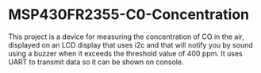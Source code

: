 # MSP430FR2355-C0-Concentration
 This project is a device for measuring the concentration of CO in the air, displayed on an LCD display that uses i2c and that will notify you by sound using a buzzer when it exceeds the threshold value of 400 ppm. It uses UART to transmit data so it can be shown on console.
